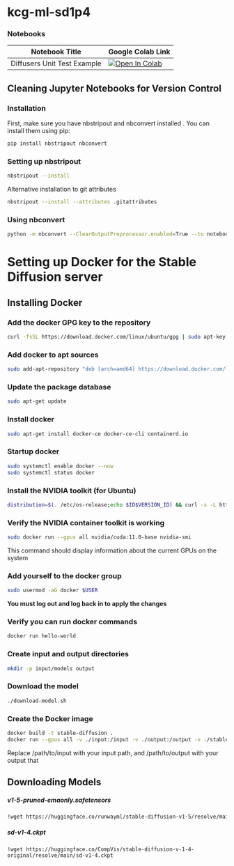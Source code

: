 # kcg-ml-sd1p4
### Notebooks
| Notebook Title | Google Colab Link |
| --- | --- |
| Diffusers Unit Test Example | [![Open In Colab](https://colab.research.google.com/assets/colab-badge.svg)](https://colab.research.google.com/github/kk-digital/kcg-ml-sd1p4/blob/main/notebooks/diffusers_unit_test.ipynb)|
## Cleaning Jupyter Notebooks for Version Control
### Installation
First, make sure you have nbstripout and nbconvert installed . You can install them using pip:
```sh
pip install nbstripout nbconvert
```
### Setting up nbstripout

```sh
nbstripout --install
```
Alternative installation to git attributes
```sh
nbstripout --install --attributes .gitattributes
```
### Using nbconvert
```sh
python -m nbconvert --ClearOutputPreprocessor.enabled=True --to notebook *.ipynb --inplace
```

# Setting up Docker for the Stable Diffusion server
## Installing Docker
### Add the docker GPG key to the repository
```bash
curl -fsSL https://download.docker.com/linux/ubuntu/gpg | sudo apt-key add -
```
### Add docker to apt sources
```bash
sudo add-apt-repository "deb [arch=amd64] https://download.docker.com/linux/ubuntu $(lsb_release -cs) stable"
```
### Update the package database
```bash
sudo apt-get update
```
### Install docker
```bash
sudo apt-get install docker-ce docker-ce-cli containerd.io
```
### Startup docker
```bash
sudo systemctl enable docker --now
sudo systemctl status docker
```

### Install the NVIDIA toolkit (for Ubuntu)
```bash
distribution=$(. /etc/os-release;echo $ID$VERSION_ID) && curl -s -L https://nvidia.github.io/nvidia-docker/gpgkey | sudo apt-key add - && curl -s -L https://nvidia.github.io/nvidia-docker/$distribution/nvidia-docker.list | sudo tee /etc/apt/sources.list.d/nvidia-docker.list && sudo apt-get update && sudo apt-get install -y nvidia-docker2 && sudo systemctl restart docker
```
### Verify the NVIDIA container toolkit is working
```bash
sudo docker run --gpus all nvidia/cuda:11.0-base nvidia-smi
```
This command should display information about the current GPUs on the system
### Add yourself to the docker group
```bash
sudo usermod -aG docker $USER
```
**You must log out and log back in to apply the changes**
### Verify you can run docker commands
```bash
docker run hello-world
```
### Create input and output directories
```bash
mkdir -p input/models output
```

### Download the model
```bash
./download-model.sh
```
### Create the Docker image

```bash
docker build -t stable-diffusion .
docker run --gpus all -v ./input:/input -v ./output:/output -v ./stable_diffusion:/stable_diffusion stable-diffusion
```
Replace /path/to/input with your input path, and /path/to/output with your output that

## Downloading Models

##### v1-5-pruned-emaonly.safetensors
``` bash
!wget https://huggingface.co/runwayml/stable-diffusion-v1-5/resolve/main/v1-5-pruned-emaonly.safetensors
```

##### sd-v1-4.ckpt
```
!wget https://huggingface.co/CompVis/stable-diffusion-v-1-4-original/resolve/main/sd-v1-4.ckpt
```
